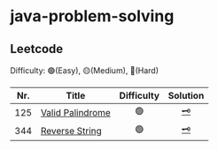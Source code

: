 # java-problem-solving

## Leetcode
Difficulty: 🟢(Easy), 🟡(Medium), 🔴(Hard)

|Nr.|Title|Difficulty|Solution|
|:---:|---|:---:|:---:|
|125|[Valid Palindrome](https://leetcode.com/problems/valid-palindrome/)|🟢|[🗝](Leetcode_125_ValidPalindrome.md)|
|344|[Reverse String](https://leetcode.com/problems/reverse-string/)|🟢|[🗝](Leetcode_344_ReverseString.md)|
